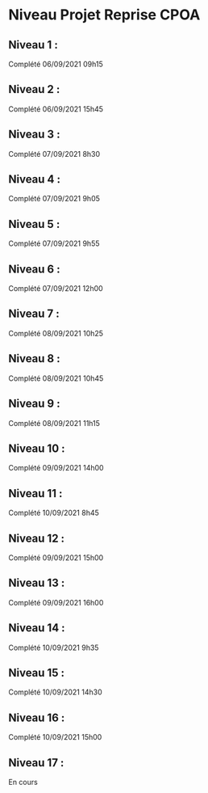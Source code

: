 # Niveau Projet Reprise CPOA

## Niveau 1 :
Complété 06/09/2021 09h15

## Niveau 2 : 
Complété 06/09/2021 15h45

## Niveau 3 :
Complété 07/09/2021 8h30

## Niveau 4 : 
Complété 07/09/2021 9h05

## Niveau 5 : 
Complété 07/09/2021 9h55

## Niveau 6 :
Complété 07/09/2021 12h00

## Niveau 7 :
Complété 08/09/2021 10h25

## Niveau 8 :
Complété 08/09/2021 10h45

## Niveau 9 : 
Complété 08/09/2021 11h15

## Niveau 10 :
Complété 09/09/2021 14h00

## Niveau 11 :
Complété 10/09/2021 8h45

## Niveau 12 :
Complété 09/09/2021 15h00

## Niveau 13 :
Complété 09/09/2021 16h00

## Niveau 14 :
Complété 10/09/2021 9h35

## Niveau 15 : 
Complété 10/09/2021 14h30

## Niveau 16 :
Complété 10/09/2021 15h00

## Niveau 17 :
En cours
